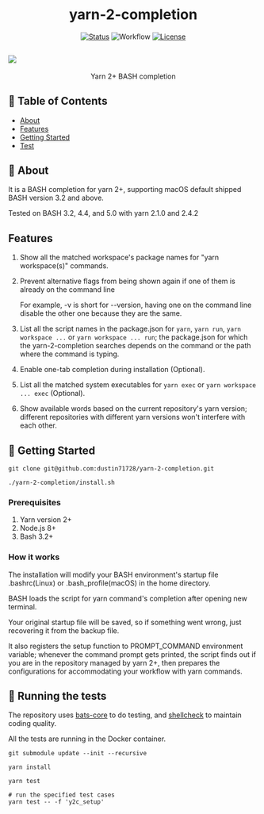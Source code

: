 <h1 align="center">yarn-2-completion</h1>

<div align="center">

[![Status](https://img.shields.io/badge/status-active-success.svg)](https://img.shields.io/github/workflow/status/dustin71728/yarn-2-completion/default)
![Workflow](https://github.com/dustin71728/yarn-2-completion/actions/workflows/default.yaml/badge.svg)
[![License](https://img.shields.io/badge/license-MIT-blue.svg)](/LICENSE)

</div>

## <a href="https://asciinema.org/a/422312" target="_blank"><img src="https://asciinema.org/a/422312.svg" /></a>

<p align="center"> Yarn 2+ BASH completion
    <br> 
</p>

## 📝 Table of Contents

- [About](#about)
- [Features](#features)
- [Getting Started](#getting_started)
- [Test](#tests)

## 🧐 About <a name = "about"></a>

It is a BASH completion for yarn 2+, supporting macOS default shipped BASH version 3.2 and above.

Tested on BASH 3.2, 4.4, and 5.0 with yarn 2.1.0 and 2.4.2

## Features <a name = "features"></a>

1. Show all the matched workspace's package names for "yarn workspace(s)" commands.

2. Prevent alternative flags from being shown again if one of them is already on the command line

   For example, -v is short for --version, having one on the command line disable the other one because
   they are the same.

3. List all the script names in the package.json for `yarn`, `yarn run`, `yarn workspace ...` or `yarn workspace ... run`; the package.json for which the yarn-2-completion searches depends on the command or the path where the command is typing.

4. Enable one-tab completion during installation (Optional).

5. List all the matched system executables for `yarn exec` or `yarn workspace ... exec` (Optional).

6. Show available words based on the current repository's yarn version; different repositories with different yarn versions won't interfere with each other.

## 🏁 Getting Started <a name = "getting_started"></a>

```
git clone git@github.com:dustin71728/yarn-2-completion.git

./yarn-2-completion/install.sh
```

### Prerequisites

1. Yarn version 2+
2. Node.js 8+
3. Bash 3.2+

### How it works

The installation will modify your BASH environment's startup file .bashrc(Linux) or .bash_profile(macOS) in the home directory.

BASH loads the script for yarn command's completion after opening new terminal.

Your original startup file will be saved, so if something went wrong, just recovering it from the backup file.

It also registers the setup function to PROMPT_COMMAND environment variable; whenever the command prompt gets printed, the script finds out if you are in the repository managed by yarn 2+, then prepares the configurations for accommodating your workflow with yarn commands.

## 🔧 Running the tests <a name = "tests"></a>

The repository uses [bats-core](https://github.com/bats-core/bats-core) to do testing, and [shellcheck](https://github.com/koalaman/shellcheck) to maintain coding quality.

All the tests are running in the Docker container.

```
git submodule update --init --recursive

yarn install

yarn test

# run the specified test cases
yarn test -- -f 'y2c_setup'
```
